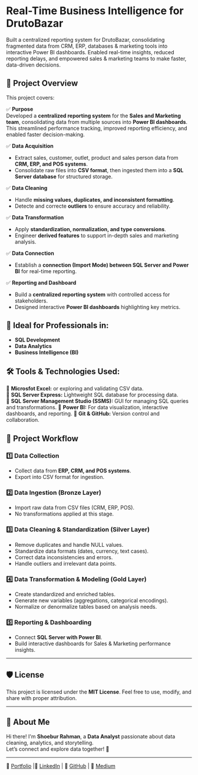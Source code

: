 # Real-Time Business Intelligence for DrutoBazar
Built a centralized reporting system for DrutoBazar, consolidating fragmented data from CRM, ERP, databases &amp; marketing tools into interactive Power BI dashboards. Enabled real-time insights, reduced reporting delays, and empowered sales &amp; marketing teams to make faster, data-driven decisions.

## 📖 Project Overview  
This project covers:  

✅ **Purpose**  
Developed a **centralized reporting system** for the **Sales and Marketing team**, consolidating data from multiple sources into **Power BI dashboards**.  
This streamlined performance tracking, improved reporting efficiency, and enabled faster decision-making.  

✅ **Data Acquisition**  
- Extract sales, customer, outlet, product and sales person data from **CRM, ERP, and POS systems**.  
- Consolidate raw files into **CSV format**, then ingested them into a **SQL Server database** for structured storage.  

✅ **Data Cleaning**  
- Handle **missing values, duplicates, and inconsistent formatting**.  
- Detecte and correcte **outliers** to ensure accuracy and reliability.  

✅ **Data Transformation**  
- Apply **standardization, normalization, and type conversions**.  
- Engineer **derived features** to support in-depth sales and marketing analysis.  

✅ **Data Connection**  
- Establish a **connection (Import Mode) between SQL Server and Power BI** for real-time reporting.  

✅ **Reporting and Dashboard**  
- Build a **centralized reporting system** with controlled access for stakeholders.  
- Designed interactive **Power BI dashboards** highlighting key metrics.

 ## 🎯 Ideal for Professionals in:
- **SQL Development**
- **Data Analytics**
- **Business Intelligence (BI)**

## 🛠️ Tools & Technologies Used:
🔹 **Microsfot Excel:** or exploring and validating CSV data.  
🔹 **SQL Server Express:** Lightweight SQL database for processing data.  
🔹 **SQL Server Management Studio (SSMS):** GUI for managing SQL queries and transformations.
🔹 **Power BI:** For data visualization, interactive dashboards, and reporting. 
🔹 **Git & GitHub:** Version control and collaboration.

## 🚀 Project Workflow  

### **1️⃣ Data Collection**  
- Collect data from **ERP, CRM, and POS systems**.  
- Export into CSV format for ingestion.  

### **2️⃣ Data Ingestion (Bronze Layer)**  
- Import raw data from CSV files (CRM, ERP, POS).  
- No transformations applied at this stage.  

### **3️⃣ Data Cleaning & Standardization (Silver Layer)**  
- Remove duplicates and handle NULL values.  
- Standardize data formats (dates, currency, text cases).  
- Correct data inconsistencies and errors.  
- Handle outliers and irrelevant data points.  

### **4️⃣ Data Transformation & Modeling (Gold Layer)**  
- Create standardized and enriched tables.  
- Generate new variables (aggregations, categorical encodings).  
- Normalize or denormalize tables based on analysis needs.  

### **5️⃣ Reporting & Dashboarding**  
- Connect **SQL Server with Power BI**.  
- Build interactive dashboards for Sales & Marketing performance insights.

---
## 🛡️ License
This project is licensed under the **MIT License**. Feel free to use, modify, and share with proper attribution.

---
## 🌟 About Me
Hi there! I'm **Shoebur Rahman**, a **Data Analyst** passionate about data cleaning, analytics, and storytelling.  
Let’s connect and explore data together! 🚀

---
🔗 [Portfolio](https://shoeburrahman.com) |🔗 [LinkedIn](https://www.linkedin.com/in/shoeburrahman/) | 🔗 [GitHub](https://github.com/AnalystShoeb) | 🔗 [Medium](https://medium.com/@analystshoeb)

